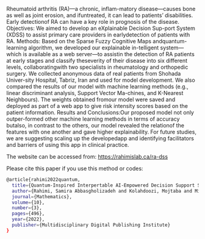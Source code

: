 Rheumatoid   arthritis   (RA)—a   chronic,   inflam-matory  disease—causes  bone  as  well  as  joint  erosion,  and  ifuntreated,  it  can  lead  to  patients’  disabilities.  Early  detectionof RA can have a key role in prognosis of the disease.
Objectives:  We  aimed  to  develop  an  eXplainable  Decision  Sup-port  System  (XDSS)  to  assist  primary  care  providers  in  earlydetection of patients with RA.
Methods:   Based   on   the   Sparse   Fuzzy   Cognitive   Maps   andquantum-learning  algorithm,  we  developed  our  explainable  in-telligent  system—which  is  available  as  a  web  server—to  assistin  the  detection  of  RA  patients  at  early  stages  and  classify  theseverity  of  their  disease  into  six  different  levels,  collaboratingwith two specialists in rheumatology and orthopedic surgery. We collected anonymous data of real patients from Shohada Univer-sity Hospital, Tabriz, Iran and used for model development. 
We also  compared  the  results  of  our  model  with  machine  learning methods  (e.g.,  linear  discriminant  analysis,  Support  Vector  Ma-chines,  and  K-Nearest  Neighbours).  The  weights  obtained  fromour model were saved and deployed as part of a web app to give risk intensity scores based on the patient information. 
Results  and  Conclusions:Our  proposed  model  not  only  outper-formed other machine learning methods in terms of accuracy butalso,  in  contrast  to  the  others,  our  model  revealed  the  relationof the features with one another and gave higher explainability. 
For  future  studies,  we  are  suggesting  scaling  up  the  developedapp and identifying facilitators and barriers of using this app in clinical practice.

The website can be accessed from: https://rahimislab.ca/ra-dss



Please cite this paper if you use this method or codes:

```sh
@article{rahimi2022quantum,
  title={Quantum-Inspired Interpertable AI-Empowered Decision Support System for Detection of Early-Stage Rheumatoid Arthritis in Primary Care Using Scarce Dataset},
  author={Rahimi, Samira Abbasgholizadeh and Kolahdoozi, Mojtaba and Mitra, Arka and Salmeron, Jose L and Navali, Amir Mohammad and Sadeghpour, Alireza and Mir Mohammadi, Amir},
  journal={Mathematics},
  volume={10},
  number={3},
  pages={496},
  year={2022},
  publisher={Multidisciplinary Digital Publishing Institute}
}
